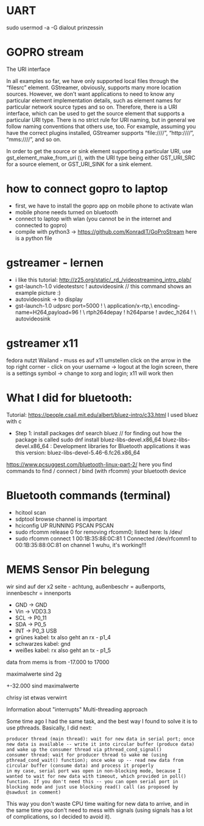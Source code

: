 # UART

sudo usermod -a -G dialout prinzessin

# GOPRO stream

The URI interface

In all examples so far, we have only supported local files through the “filesrc” element. GStreamer, obviously, supports many more location sources. However, we don't want applications to need to know any particular element implementation details, such as element names for particular network source types and so on. Therefore, there is a URI interface, which can be used to get the source element that supports a particular URI type. There is no strict rule for URI naming, but in general we follow naming conventions that others use, too. For example, assuming you have the correct plugins installed, GStreamer supports “file:///<path>/<file>”, “http://<host>/<path>/<file>”, “mms://<host>/<path>/<file>”, and so on.

In order to get the source or sink element supporting a particular URI, use gst_element_make_from_uri (), with the URI type being either GST_URI_SRC for a source element, or GST_URI_SINK for a sink element.

# how to connect gopro to laptop
* first, we have to install the gopro app on mobile phone to activate wlan
* mobile phone needs turned on bluetooth
* connect to laptop with wlan (you cannot be in the internet and connected to gopro)
* compile with python3 -> https://github.com/KonradIT/GoProStream here is a python file

# gstreamer - lernen
* i like this tutorial: http://z25.org/static/_rd_/videostreaming_intro_plab/
* gst-launch-1.0 videotestsrc ! autovideosink // this command shows an example picture :)
* autovideosink -> to display
* gst-launch-1.0 udpsrc port=5000 ! \ application/x-rtp,\ encoding-name=H264,payload=96 ! \ rtph264depay ! h264parse ! avdec_h264 ! \ autovideosink


# gstreamer x11
fedora nutzt Wailand - muss es auf x11 umstellen
click on the arrow in the top right corner - click on your username -> logout
at the login screen, there is a settings symbol -> change to xorg and login; x11 will work then

# What I did for bluetooth:

Tutorial: https://people.csail.mit.edu/albert/bluez-intro/c33.html
I used bluez with c

* Step 1: install packages
dnf search bluez // for finding out how the package is called
sudo dnf install bluez-libs-devel.x86_64
bluez-libs-devel.x86_64 : Development libraries for Bluetooth applications
it was this version: bluez-libs-devel-5.46-6.fc26.x86_64


https://www.pcsuggest.com/bluetooth-linux-part-2/
here you find commands to find / connect / bind (with rfcomm) your bluetooth device

# Bluetooth commands (terminal)

* hcitool scan
* sdptool browse
channel is important
* hciconfig
UP RUNNING PSCAN PSCAN
* sudo rfcomm release 0 
for removing rfcomm0; listed here: ls /dev/
* sudo rfcomm connect 1 00:1B:35:88:0C:81 1
Connected /dev/rfcomm1 to 00:1B:35:88:0C:81 on channel 1
wuhu, it's working!!!

# MEMS Sensor Pin belegung
wir sind auf der x2 seite - achtung, außenbeschr = außenports, innenbeschr = innenports
* GND -> GND
* Vin -> VDD3.3
* SCL -> P0_11
* SDA -> P0_5
* INT -> P0_3
USB
* grünes kabel: tx also geht an rx - p1_4
* schwarzes kabel: gnd
* weißes kabel: rx also geht an tx - p1_5

data from mems is from -17.000 to 17000

maximalwerte sind 2g

+-32.000 sind maximalwerte

chrisy ist etwas verwirrt

Information about "interrupts"
Multi-threading approach

Some time ago I had the same task, and the best way I found to solve it is to use pthreads. Basically, I did next:

    producer thread (main thread): wait for new data in serial port; once new data is available -- write it into circular buffer (produce data) and wake up the consumer thread via pthread_cond_signal()
    consumer thread: wait for producer thread to wake me (using pthread_cond_wait() function); once woke up -- read new data from circular buffer (consume data) and process it properly
    in my case, serial port was open in non-blocking mode, because I wanted to wait for new data with timeout, which provided in poll() function. If you don't need this -- you can open serial port in blocking mode and just use blocking read() call (as proposed by @sawdust in comment)

This way you don't waste CPU time waiting for new data to arrive, and in the same time you don't need to mess with signals (using signals has a lot of complications, so I decided to avoid it).
